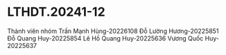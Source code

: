 # LTHDT.20241-12

Thành viên nhóm
Trần Mạnh Hùng-20226108
Đỗ Lường Hương-20225851
Đỗ Quang Huy-20225854
Lê Hồ Quang Huy-20225636
Vương Quốc Huy-20225637